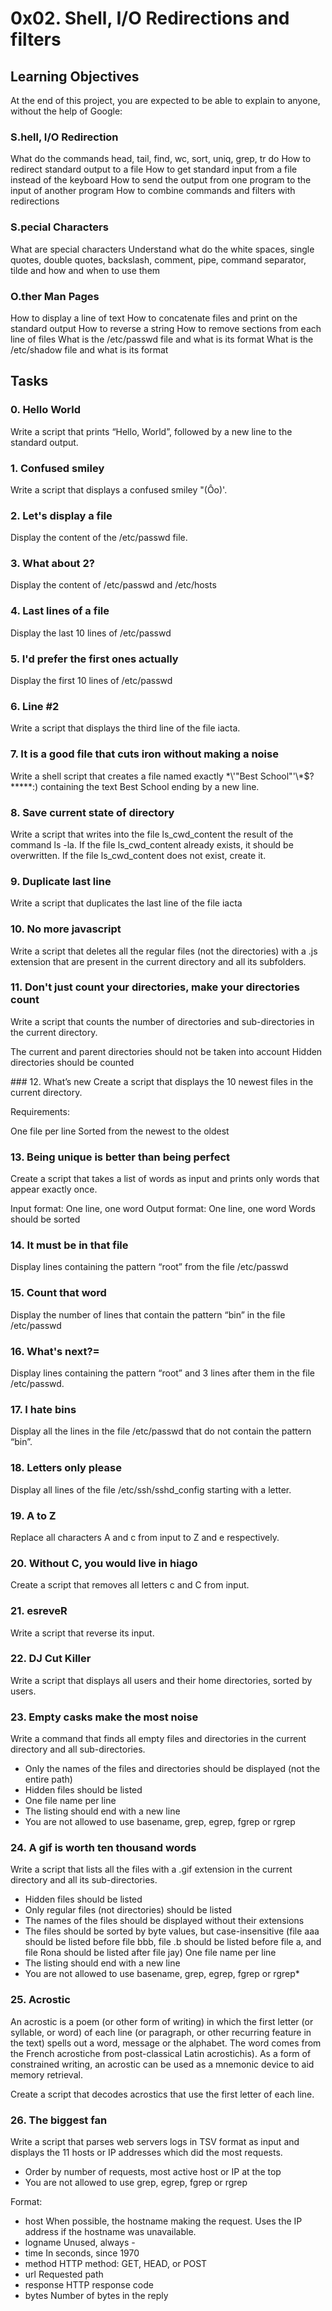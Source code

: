 # 0x02. Shell, I/O Redirections and filters

## Learning Objectives
At the end of this project, you are expected to be able to explain to anyone, without the help of Google:

### S.hell, I/O Redirection
What do the commands head, tail, find, wc, sort, uniq, grep, tr do
How to redirect standard output to a file
How to get standard input from a file instead of the keyboard
How to send the output from one program to the input of another program
How to combine commands and filters with redirections
### S.pecial Characters
What are special characters
Understand what do the white spaces, single quotes, double quotes, backslash, comment, pipe, command separator, tilde and how and when to use them
### O.ther Man Pages
How to display a line of text
How to concatenate files and print on the standard output
How to reverse a string
How to remove sections from each line of files
What is the /etc/passwd file and what is its format
What is the /etc/shadow file and what is its format

## Tasks

### 0. Hello World
Write a script that prints “Hello, World”, followed by a new line to the standard output.

### 1. Confused smiley
Write a script that displays a confused smiley "(Ôo)'.

### 2. Let's display a file
Display the content of the /etc/passwd file.

### 3. What about 2?
Display the content of /etc/passwd and /etc/hosts

### 4. Last lines of a file
Display the last 10 lines of /etc/passwd

### 5. I'd prefer the first ones actually
Display the first 10 lines of /etc/passwd

### 6. Line #2
Write a script that displays the third line of the file iacta.

### 7. It is a good file that cuts iron without making a noise
Write a shell script that creates a file named exactly \*\\'"Best School"\'\\*$\?\*\*\*\*\*:) containing the text Best School ending by a new line.

### 8. Save current state of directory
Write a script that writes into the file ls_cwd_content the result of the command ls -la. If the file ls_cwd_content already exists, it should be overwritten. If the file ls_cwd_content does not exist, create it.

### 9. Duplicate last line
Write a script that duplicates the last line of the file iacta

### 10. No more javascript
Write a script that deletes all the regular files (not the directories) with a .js extension that are present in the current directory and all its subfolders.

### 11. Don't just count your directories, make your directories count

Write a script that counts the number of directories and sub-directories in the current directory.

The current and parent directories should not be taken into account
Hidden directories should be counted

### 12. What’s new
Create a script that displays the 10 newest files in the current directory.

Requirements:

One file per line
Sorted from the newest to the oldest

### 13. Being unique is better than being perfect
Create a script that takes a list of words as input and prints only words that appear exactly once.

Input format: One line, one word
Output format: One line, one word
Words should be sorted

### 14. It must be in that file
Display lines containing the pattern “root” from the file /etc/passwd

### 15. Count that word
Display the number of lines that contain the pattern “bin” in the file /etc/passwd

### 16. What's next?=
Display lines containing the pattern “root” and 3 lines after them in the file /etc/passwd.

### 17. I hate bins
Display all the lines in the file /etc/passwd that do not contain the pattern “bin”.

### 18. Letters only please
Display all lines of the file /etc/ssh/sshd_config starting with a letter.

### 19. A to Z
Replace all characters A and c from input to Z and e respectively.

### 20. Without C, you would live in hiago
Create a script that removes all letters c and C from input.

### 21. esreveR
Write a script that reverse its input.

### 22. DJ Cut Killer
Write a script that displays all users and their home directories, sorted by users.

### 23. Empty casks make the most noise
Write a command that finds all empty files and directories in the current directory and all sub-directories.

* Only the names of the files and directories should be displayed (not the entire path)
* Hidden files should be listed
* One file name per line
* The listing should end with a new line
* You are not allowed to use basename, grep, egrep, fgrep or rgrep

### 24. A gif is worth ten thousand words
Write a script that lists all the files with a .gif extension in the current directory and all its sub-directories.

* Hidden files should be listed
* Only regular files (not directories) should be listed
* The names of the files should be displayed without their extensions
* The files should be sorted by byte values, but case-insensitive (file aaa should be listed before file bbb, file .b should be listed before file a, and file Rona should be listed after file jay)
One file name per line
* The listing should end with a new line
* You are not allowed to use basename, grep, egrep, fgrep or rgrep*


### 25. Acrostic
An acrostic is a poem (or other form of writing) in which the first letter (or syllable, or word) of each line (or paragraph, or other recurring feature in the text) spells out a word, message or the alphabet. The word comes from the French acrostiche from post-classical Latin acrostichis). As a form of constrained writing, an acrostic can be used as a mnemonic device to aid memory retrieval. 

Create a script that decodes acrostics that use the first letter of each line.

### 26. The biggest fan
Write a script that parses web servers logs in TSV format as input and displays the 11 hosts or IP addresses which did the most requests.

* Order by number of requests, most active host or IP at the top
* You are not allowed to use grep, egrep, fgrep or rgrep

Format:

* host    When possible, the hostname making the request. Uses the IP address if the hostname was unavailable.
* logname Unused, always -
* time    In seconds, since 1970
* method  HTTP method: GET, HEAD, or POST
* url Requested path
* response    HTTP response code
* bytes   Number of bytes in the reply


